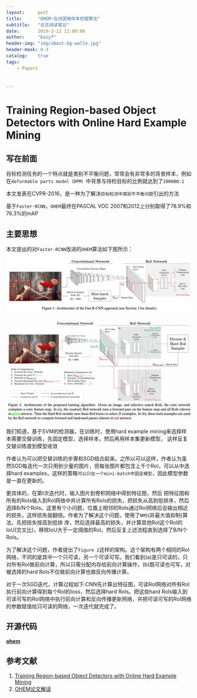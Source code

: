 ```yaml
---
layout:     post
title:      "OHEM-在线困难样本挖掘算法"
subtitle:   "论文阅读笔记"
date:       2019-3-12 12:00:00
author:     "baiyf"
header-img: "img/about-bg-walle.jpg"
header-mask: 0.3
catalog:    true
tags:
    - Papers


---
```


# Training Region-based Object Detectors with Online Hard Example Mining

## 写在前面

目标检测任务的一个特点就是类别不平衡问题，常常会有非常多的背景样本，例如在`deformable parts model（DPM）`中背景与待检目标的比例就达到了`100000:1`

本文发表在CVPR-2016，是一种为了解决`目标检测中类别不平衡问题`引出的方法

基于`Faster-RCNN`，`OHEM`最终在PASCAL VOC 2007和2012上分别取得了78.9%和76.3%的mAP

## 主要思想

本文提出的对`Faster-RCNN`改进的`OHEM`算法如下图所示：

![OHEM1](/img/post/OHEM1.jpg)

![OHEM2](/img/post/OHEM2.jpg)

我们知道，基于SVM的检测器，在训练时，使用hard example mining来选择样本需要交替训练，先固定模型，选择样本，然后再用样本集更新模型， 这样反复交替训练直到模型收敛

作者认为可以把交替训练的步骤和SGD结合起来。之所以可以这样，作者认为虽然SGD每迭代一次只用到少量的图片，但每张图片都包含上千个RoI，可以从中选择hard examples，这样的策略`可以只在一个mini-batch中固定模型`，因此模型参数是一直在更新的。

更具体的，在第t次迭代时，输入图片到卷积网络中得到特征图，然后 把特征图和所有的RoIs输入到RoI网络中并计算所有RoIs的损失，把损失从高到低排序，然后选择B/N个RoIs。这里有个小问题，位置上相邻的RoIs通过RoI网络后会输出相近的损失，这样损失就翻倍。作者为了解决这个问题，使用了`NMS`(非最大值抑制)算法，先把损失按高到低排 序，然后选择最高的损失，并计算其他RoI这个RoI的IoU(交叉比)，移除IoU大于一定阈值的RoI，然后反复上述流程直到选择了B/N个RoIs。

为了解决这个问题，作者提出了`Figure 2`这样的架构。这个架构有两个相同的RoI网络，不同的是其中一个只可读，另一个可读可写。我们看到(a)是只可读的，只对所有RoI做前向计算，所以只需分配内存给前向计算操作，(b)既可读也可写，对被选择的hard RoIs不仅做前向计算也做反向传播计算。

对于一次SGD迭代，计算过程如下:CNN先计算出特征图，可读RoI网络对所有RoI执行前向计算得到每个RoI的loss，然后选择hard RoIs。把这些hard RoIs输入到可读可写的RoI网络中执行前向计算和反向传播更新网络，并把可读可写的RoI网络的参数赋值给只可读的网络，一次迭代就完成了。

##   开源代码

[**ohem**](https://github.com/abhi2610/ohem#requirements-software)

## 参考文献

1. [Training Region-based Object Detectors with Online Hard Example Mining](https://arxiv.org/pdf/1604.03540.pdf)
2. [OHEM论文解读](https://zhuanlan.zhihu.com/p/58162337)

